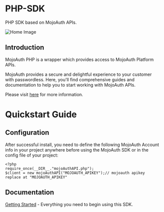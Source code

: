 # PHP-SDK
PHP SDK based on MojoAuth APIs.

![Home Image](https://mojoauth-cdn.netlify.app/assets/images/coming-soon.png)


## Introduction

MojoAuth PHP is a wrapper which provides access to MojoAuth Platform APIs.

MojoAuth provides a secure and delightful experience to your customer with passwordless.
Here, you'll find comprehensive guides and documentation to help you to start working with MojoAuth APIs.

Please visit [here](http://www.mojoauth.com/) for more information.

# Quickstart Guide

## Configuration
After successful install, you need to define the following MojoAuth Account info in your project anywhere before using the MojoAuth SDK or in the config file of your project:

```
<?php
require_once(__DIR__."mojoAuthAPI.php");
$client = new mojoAuthAPI("MOJOAUTH_APIKEY");// mojoauth apikey replace at "MOJOAUTH_APIKEY"
```                

## Documentation

[Getting Started](https://mojoauth.com/docs/) - Everything you need to begin using this SDK.